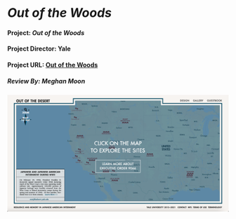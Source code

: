 # _Out of the Woods_
#### Project: _Out of the Woods_
#### Project Director: Yale
#### Project URL: [Out of the Woods](https://outofthedesert.yale.edu)
##### Review By: Meghan Moon
![Main Page](https://github.com/MMoon2/MMoon2/blob/f2adb4ed48d1c4c5fe73a405f44192161be41262/images/Main%20Page.png)
## 
